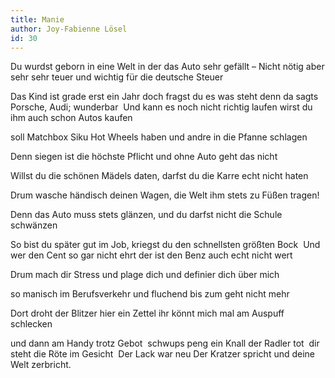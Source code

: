 ```yaml
---
title: Manie 
author: Joy-Fabienne Lösel
id: 30
---
```


Du wurdst geborn in eine Welt
in der das Auto sehr gefällt – Nicht nötig aber sehr sehr teuer und wichtig für die deutsche Steuer

Das Kind ist grade erst ein Jahr
doch fragst du es was steht denn da sagts Porsche, Audi; wunderbar  Und kann es noch nicht richtig laufen
wirst du ihm auch schon Autos kaufen

soll Matchbox Siku Hot Wheels haben und andre in die Pfanne schlagen

Denn siegen ist die höchste Pflicht
und ohne Auto geht das nicht

Willst du die schönen Mädels daten, darfst du die Karre echt nicht haten

Drum wasche händisch deinen Wagen, die Welt ihm stets zu Füßen tragen!

Denn das Auto muss stets glänzen, und du darfst nicht die Schule schwänzen

So bist du später gut im Job,
kriegst du den schnellsten größten Bock
 Und wer den Cent so gar nicht ehrt
der ist den Benz auch echt nicht wert

Drum mach dir Stress und plage dich 
und definier dich über mich

so manisch im Berufsverkehr und fluchend bis zum geht nicht mehr

Dort droht der Blitzer hier ein Zettel ihr könnt mich mal am Auspuff schlecken

und dann am Handy trotz Gebot  schwups peng ein Knall der Radler tot  dir steht die Röte im Gesicht 
Der Lack war neu Der Kratzer spricht
und deine Welt zerbricht.